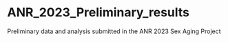 # ANR_2023_Preliminary_results
Preliminary data and analysis submitted in the ANR 2023 Sex Aging Project
